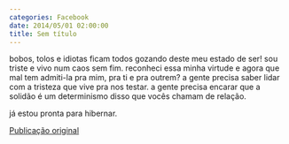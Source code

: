 ```yaml
---
categories: Facebook
date: 2014/05/01 02:00:00
title: Sem título
---
```


bobos, tolos e idiotas
ficam todos gozando deste meu estado de ser!
sou triste e vivo num caos sem fim.
reconheci essa minha virtude
e agora
que mal tem
admiti-la pra mim, pra ti
e pra outrem?
a gente precisa saber lidar
com a tristeza que vive
pra nos testar.
a gente precisa encarar
que a solidão
é um determinismo
disso que vocês chamam de relação.

já estou pronta para hibernar.

[Publicação original](https://www.facebook.com/permalink.php?story_fbid=1418068691796828&id=1418031755133855)
